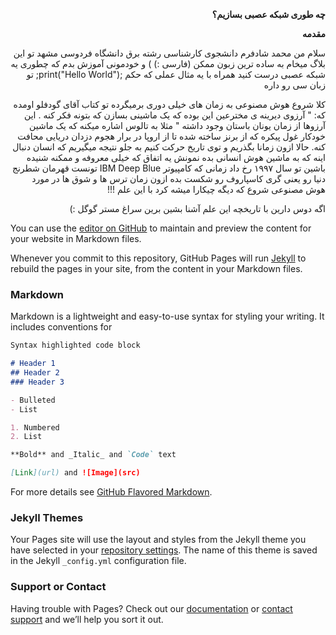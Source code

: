 <p dir='rtl' align='right'><b>چه طوری شبکه عصبی بسازیم؟</b></p>

<p dir='rtl' align='right'><b>مقدمه</b></p>

<p dir='rtl' align='right'>سلام من محمد شادفرم دانشجوی کارشناسی رشته برق دانشگاه فردوسی مشهد تو این بلاگ میخام به ساده ترین زبون ممکن (فارسی :) ) و خودمونی آموزش بدم که چطوری یه شبکه عصبی درست کنید همراه با یه مثال عملی که حکم ;print("Hello World");  تو زبان سی رو داره</p>
<p dir='rtl' align='right'>کلا شروع هوش مصنوعی به زمان های خیلی دوری برمیگرده تو کتاب آقای گودفلو اومده که: " آرزوی دیرینه ی مخترعین این بوده که یک ماشینی بسازن که بتونه فکر کنه . این آرزوها از زمان یونان باستان وجود داشته " مثلا به تالوس اشاره میکنه که یک ماشین خودکار غول پیکره که از برنز ساخته شده تا از اروپا در برار هجوم دزدان دریایی محافت کنه.
حالا ازون زمانا بگذریم و توی تاریخ حرکت کنیم به جلو نتیجه میگیریم که انسان دنبال اینه که به ماشین هوش انسانی بده نمونش یه اتفاق که خیلی معروفه و ممکنه شنیده باشین تو سال ۱۹۹۷ رخ داد زمانی که کامپیوتر IBM Deep Blue تونست قهرمان شطرنج دنیا رو یعنی گری کاسپاروف رو شکست بده ازون زمان ترس ها و شوق ها در مورد هوش مصنوعی شروع که دیگه چیکارا میشه کرد با این علم !!!</p>
<p dir='rtl' align='right'>اگه دوس دارین با تاریخچه این علم آشنا بشین برین سراغ مستر گوگل :)</p>
<p dir='rtl' align='right'></p>
<p dir='rtl' align='right'></p>
<p dir='rtl' align='right'></p>

You can use the [editor on GitHub](https://github.com/mohamad-shadfar/DuckSoup.github.io/edit/master/README.md) to maintain and preview the content for your website in Markdown files.

Whenever you commit to this repository, GitHub Pages will run [Jekyll](https://jekyllrb.com/) to rebuild the pages in your site, from the content in your Markdown files.

### Markdown

Markdown is a lightweight and easy-to-use syntax for styling your writing. It includes conventions for

```markdown
Syntax highlighted code block

# Header 1
## Header 2
### Header 3

- Bulleted
- List

1. Numbered
2. List

**Bold** and _Italic_ and `Code` text

[Link](url) and ![Image](src)
```

For more details see [GitHub Flavored Markdown](https://guides.github.com/features/mastering-markdown/).

### Jekyll Themes

Your Pages site will use the layout and styles from the Jekyll theme you have selected in your [repository settings](https://github.com/mohamad-shadfar/DuckSoup.github.io/settings). The name of this theme is saved in the Jekyll `_config.yml` configuration file.

### Support or Contact

Having trouble with Pages? Check out our [documentation](https://help.github.com/categories/github-pages-basics/) or [contact support](https://github.com/contact) and we’ll help you sort it out.
